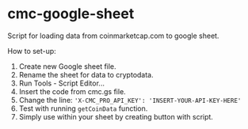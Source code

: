 # cmc-google-sheet
Script for loading data from coinmarketcap.com to google sheet.

How to set-up:
1. Create new Google sheet file.
2. Rename the sheet for data to cryptodata.
3. Run Tools - Script Editor...
4. Insert the code from cmc.gs file.
5. Change the line: `'X-CMC_PRO_API_KEY': 'INSERT-YOUR-API-KEY-HERE'`
6. Test with running `getCoinData` function.
7. Simply use within your sheet by creating button with script.
